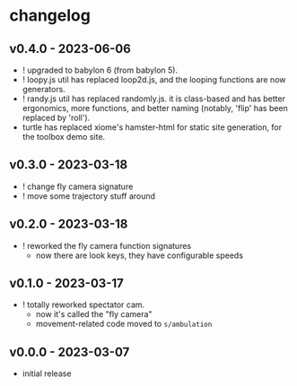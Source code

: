 
# changelog

## v0.4.0 - 2023-06-06
- ! upgraded to babylon 6 (from babylon 5).
- ! loopy.js util has replaced loop2d.js, and the looping functions are now generators.
- ! randy.js util has replaced randomly.js. it is class-based and has better ergonomics, more functions, and better naming (notably, 'flip' has been replaced by 'roll').
- turtle has replaced xiome's hamster-html for static site generation, for the toolbox demo site.

## v0.3.0 - 2023-03-18
- ! change fly camera signature
- ! move some trajectory stuff around

## v0.2.0 - 2023-03-18
- ! reworked the fly camera function signatures
  - now there are look keys, they have configurable speeds

## v0.1.0 - 2023-03-17
- ! totally reworked spectator cam.
  - now it's called the "fly camera"
  - movement-related code moved to `s/ambulation`

## v0.0.0 - 2023-03-07
- initial release
